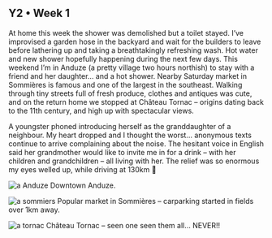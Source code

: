 ## Y2 • Week 1
At home this week the shower was demolished but a toilet stayed. I’ve improvised a garden hose in the backyard and wait for the builders to leave before lathering up and taking a breathtakingly refreshing wash. Hot water and new shower hopefully happening during the next few days. This weekend I’m in Anduze (a pretty village two hours northish) to stay with a friend and her daughter… and a hot shower. Nearby Saturday market in Sommières is famous and one of the largest in the southeast. Walking through tiny streets full of fresh produce, clothes and antiques was cute, and on the return home we stopped at Château Tornac – origins dating back to the 11th century, and high up with spectacular views.

A youngster phoned introducing herself as the granddaughter of a neighbour. My heart dropped and I thought the worst… anonymous texts continue to arrive complaining about the noise. The hesitant voice in English said her grandmother would like to invite me in for a drink – with her children and grandchildren – all living with her. The relief was so enormous my eyes welled up, while driving at 130km 🤩

![a Anduze](https://github.com/user-attachments/assets/14c0b7ea-2c2d-41b2-a789-5ef2d134cb45)
Downtown Anduze.

![a sommiers](https://github.com/user-attachments/assets/7b6fbcf3-9340-4944-b915-729267392b47)
Popular market in Sommières – carparking started in fields over 1km away.

![a tornac](https://github.com/user-attachments/assets/efbe3bce-166d-4e81-a818-c6dfeda79561)
Château Tornac – seen one seen them all... NEVER!!
